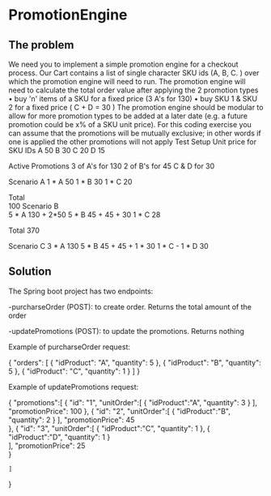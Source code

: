 # PromotionEngine

The problem
-------------

We need you to implement a simple promotion engine for a checkout process. Our Cart contains a list of single character SKU ids (A, B, C.	) over which the promotion engine will need to run.
The promotion engine will need to calculate the total order value after applying the 2 promotion types
•	buy 'n' items of a SKU for a fixed price (3 A's for 130)
•	buy SKU 1 & SKU 2 for a fixed price ( C + D = 30 )
The promotion engine should be modular to allow for more promotion types to be added at a later date (e.g. a future promotion could be x% of a SKU unit price). For this coding exercise you can assume that the promotions will be mutually exclusive; in other words if one is applied the other promotions will not apply
Test Setup
Unit price for SKU IDs A	50
B	30
C	20
D	15

Active Promotions
3 of A's for 130
2 of B's for 45 C & D for 30

Scenario A
1	* A	50
1	* B	30
1	* C	20

Total		
100
Scenario	B	
5 * A		130 + 2*50
5 * B		45 + 45 + 30
1 * C		28

Total	370

Scenario C
3	* A	130
5	* B	45 + 45 + 1 * 30
1	* C	-
1	* D	30




Solution
---------

The Spring boot project has two endpoints:

-purcharseOrder (POST): to create order. Returns the total amount of the order

-updatePromotions (POST): to update the promotions. Returns nothing




Example of purcharseOrder request:
    
   {
    "orders": [
        {
            "idProduct": "A",
            "quantity": 5
        },
        {
            "idProduct": "B",
            "quantity": 5
        },
        {
            "idProduct": "C",
            "quantity": 1
        }
    ]
}

Example of updatePromotions request:

{
	"promotions":[
		{
			"id": "1",
			"unitOrder":[
				{
					"idProduct":"A",
					"quantity": 3
				}
			],
			"promotionPrice": 100
		},
		{
			"id": "2",
			"unitOrder":[
				{
					"idProduct":"B",
					"quantity": 2
				}
			],
			"promotionPrice": 45		
		},
		{
			"id": "3",
			"unitOrder":[
				{
					"idProduct":"C",
					"quantity": 1
				},
				{
					"idProduct":"D",
					"quantity": 1
				}				
			],
			"promotionPrice": 25		
		}
	
	]
	
}




